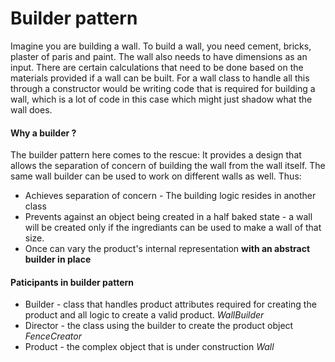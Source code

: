 # Builder pattern
Imagine you are building a wall. To build a wall, you need cement, bricks, plaster of paris and paint. The wall
also needs to have dimensions as an input. There are certain calculations that need to be done based on the 
materials provided if a wall can be built. For a wall class to handle all this through a constructor would be
writing code that is required for building a wall, which is a lot of code in this case which might just shadow
what the wall does.  

#### Why a builder ?
The builder pattern here comes to the rescue: It provides a design that allows the separation of concern of 
building the wall from the wall itself. The same wall builder can be used to work on different walls as well.
Thus:
* Achieves separation of concern - The building logic resides in another class
* Prevents against an object being created in a half baked state - a wall will be created only if the ingrediants
can be used to make a wall of that size.
* Once can vary the product's internal representation **with an abstract builder in place**

#### Paticipants in builder pattern
* Builder - class that handles product attributes required for creating the product and all logic to create
a valid product. *WallBuilder*
* Director - the class using the builder to create the product object *FenceCreator*
* Product - the complex object that is under construction *Wall*